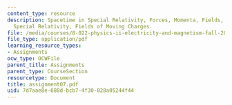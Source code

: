 ```yaml
---
content_type: resource
description: Spacetime in Special Relativity, Forces, Momenta, Fields, Energies in
  Special Relativity, Fields of Moving Charges.
file: /media/courses/8-022-physics-ii-electricity-and-magnetism-fall-2002/7d7aae8e688dbcb74f30028a05244f44_assignment07.pdf
file_type: application/pdf
learning_resource_types:
- Assignments
ocw_type: OCWFile
parent_title: Assignments
parent_type: CourseSection
resourcetype: Document
title: assignment07.pdf
uid: 7d7aae8e-688d-bcb7-4f30-028a05244f44
---
```

